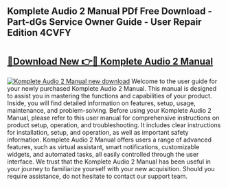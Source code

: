 ## Komplete Audio 2 Manual PDf Free Download - Part-dGs Service Owner Guide - User Repair Edition 4CVFY

# <h2><a href="http://bc98496.oget.top/?id=Komplete+Audio+2+Manual">🔗Download New 👉🔴 Komplete Audio 2 Manual</a></h2>

[![Komplete Audio 2 Manual new download](https://i.imgur.com/5g1atiW.png)](http://bc98496.oget.top/?id=Komplete+Audio+2+Manual)
Welcome to the user guide for your newly purchased Komplete Audio 2 Manual. This manual is designed to assist you in mastering the functions and capabilities of your product. Inside, you will find detailed information on features, setup, usage, maintenance, and problem-solving. Before using your Komplete Audio 2 Manual, please refer to this user manual for comprehensive instructions on product setup, operation, and troubleshooting. It includes clear instructions for installation, setup, and operation, as well as important safety information. Komplete Audio 2 Manual offers users a range of advanced features, such as virtual assistant, smart notifications, customizable widgets, and automated tasks, all easily controlled through the user interface. We trust that the Komplete Audio 2 Manual has been useful in your journey to familiarize yourself with your new acquisition. Should you require assistance, do not hesitate to contact our support team.
